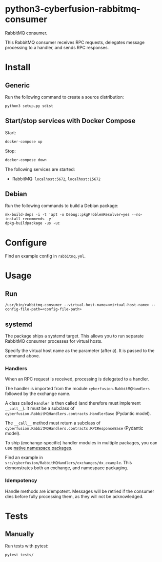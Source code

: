 # python3-cyberfusion-rabbitmq-consumer

RabbitMQ consumer.

This RabbitMQ consumer receives RPC requests, delegates message processing to a handler, and sends RPC responses.

# Install

## Generic

Run the following command to create a source distribution:

    python3 setup.py sdist

## Start/stop services with Docker Compose

Start:

```bash
docker-compose up
```

Stop:

```bash
docker-compose down
```

The following services are started:

* RabbitMQ: `localhost:5672`, `localhost:15672`

## Debian

Run the following commands to build a Debian package:

    mk-build-deps -i -t 'apt -o Debug::pkgProblemResolver=yes --no-install-recommends -y'
    dpkg-buildpackage -us -uc

# Configure

Find an example config in `rabbitmq.yml`.

# Usage

## Run

    /usr/bin/rabbitmq-consumer --virtual-host-name=<virtual-host-name> --config-file-path=<config-file-path>

## systemd

The package ships a systemd target. This allows you to run separate RabbitMQ consumer processes for virtual hosts.

Specify the virtual host name as the parameter (after `@`). It is passed to the command above.

### Handlers

When an RPC request is received, processing is delegated to a handler.

The handler is imported from the module `cyberfusion.RabbitMQHandlers` followed by the exchange name.

A class called `Handler` is then called (and therefore must implement `__call__`). It must be a subclass of `cyberfusion.RabbitMQHandlers.contracts.HandlerBase` (Pydantic model).

The `__call__` method must return a subclass of `cyberfusion.RabbitMQHandlers.contracts.RPCResponseBase` (Pydantic model).

To ship (exchange-specific) handler modules in multiple packages, you can use [native namespace packages](https://packaging.python.org/en/latest/guides/packaging-namespace-packages/#native-namespace-packages).

Find an example in `src/cyberfusion/RabbitMQHandlers/exchanges/dx_example`. This demonstrates both an exchange, and namespace packaging.

### Idempotency

Handle methods are idempotent. Messages will be retried if the consumer dies before fully processing them, as they will not be acknowledged.

# Tests

## Manually

Run tests with pytest:

    pytest tests/
